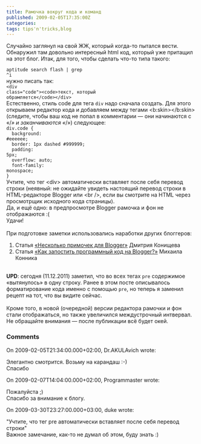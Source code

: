 ```yaml
---
title: Рамочка вокруг кода и команд
published: 2009-02-05T17:35:00Z
categories: 
tags: tips'n'tricks,blog
---
```


Случайно заглянул на свой ЖЖ, который когда-то пытался вести. Обнаружил там довольно интересный html код, который уже притащил на этот блог.<a name='more'></a> Итак, для того, чтобы сделать что-то типа такого:<br /><div class="code"><code>aptitude search flash | grep ^i</code></div>нужно писать так:<div class="code"><code>&lt;div class="code"&gt;&lt;code&gt;текст, который обрамляется&lt;/code&gt;&lt;/div&gt;</code></div>Естественно, стиль code для тега <code>div</code> надо сначала создать. Для этого открываем редактор кода и добавляем между тегами &lt;b:skin&gt;&lt;/b:skin&gt; (следите, чтобы ваш код не попал в комментарии — они начинаются с «/*» и заканчиваются «*/») следующее:<div class="code"><code>div.code {<br />&nbsp;&nbsp;background: #eeeeee;<br />&nbsp;&nbsp;border: 1px dashed #999999;<br />&nbsp;&nbsp;padding: 5px;<br />&nbsp;&nbsp;overflow: auto;<br />&nbsp;&nbsp;font-family: monospace;<br />}</code></div>Учтите, что тег &lt;div&gt; автоматически вставляет после себя перевод строки (неявный: не ожидайте увидеть настоящий перевод строки в HTML-редакторе Blogger или &lt;br /&gt;, если вы смотрите на HTML через просмотрщик исходного кода страницы).<br />Да, и ещё одно: в предпросмотре Blogger рамочка и фон не отображаются :(<br />Удачи!<br /><br />При подготовке заметки использовались наработки других блоггеров:<br /><ol><li>Статья <a href="http://konishchevdmitry.blogspot.com/2007/09/blogger.html">«Несколько примочек для Blogger»</a> Дмитрия Конищева</li><li>Статья <a href="http://mydebianblog.blogspot.com/2008/07/blogger.html">«Как запостить программный код на Blogger?»</a> Михаила Конника</li></ol><br /><b>UPD</b>: сегодня (11.12.2011) заметил, что во всех тегах <code>pre</code> содержимое «вытянулось» в одну строку. Ранее в этом посте описывалось форматирование кода именно с помощью <code>pre</code>, но теперь я заменил рецепт на тот, что вы видите сейчас. <br /><br />Кроме того, в новой (очередной) версии редактора рамочки и фон стали отображаться, но также увеличился междустрочный интвервал. Не обращайте внимания — после публикации всё будет окей.<br />

<h3 id='hakyll-convert-comments-title'>Comments</h3>
<div class='hakyll-convert-comment'>
<p class='hakyll-convert-comment-date'>On 2009-02-05T21:34:00.000+02:00, Dr.AKULAvich wrote:</p>
<p class='hakyll-convert-comment-body'>
Элегантно смотрится. Возьму на карандаш :-)<BR/>Спасибо
</p>
</div>

<div class='hakyll-convert-comment'>
<p class='hakyll-convert-comment-date'>On 2009-02-07T14:04:00.000+02:00, Programmaster wrote:</p>
<p class='hakyll-convert-comment-body'>
Пожалуйста ;)<BR/>Спасибо за внимание к блогу.
</p>
</div>

<div class='hakyll-convert-comment'>
<p class='hakyll-convert-comment-date'>On 2009-03-30T23:27:00.000+03:00, duke wrote:</p>
<p class='hakyll-convert-comment-body'>
"Учтите, что тег pre автоматически вставляет после себя перевод строки"<BR/>Важное замечание, как-то не думал об этом, буду знать :)
</p>
</div>



